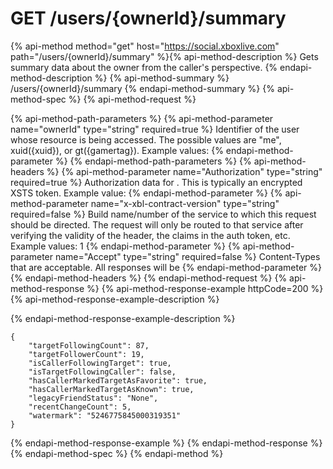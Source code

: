 # GET /users/{ownerId}/summary

{% api-method method="get" host="https://social.xboxlive.com" path="/users/{ownerId}/summary" %}{% api-method-description %}
Gets summary data about the owner from the caller's perspective.
{% endapi-method-description %}
{% api-method-summary %}
/users/{ownerId}/summary
{% endapi-method-summary %}
{% api-method-spec %}
{% api-method-request %}

{% api-method-path-parameters %}
{% api-method-parameter name="ownerId" type="string" required=true %}
Identifier of the user whose resource is being accessed. The possible values are "me", xuid({xuid}), or gt({gamertag}). Example values: 
{% endapi-method-parameter %}
{% endapi-method-path-parameters %}
{% api-method-headers %}
{% api-method-parameter name="Authorization" type="string" required=true %}
Authorization data for . This is typically an encrypted XSTS token. Example value: 
{% endapi-method-parameter %}
{% api-method-parameter name="x-xbl-contract-version" type="string" required=false %}
Build name/number of the service to which this request should be directed. The request will only be routed to that service after verifying the validity of the header, the claims in the auth token, etc. Example values: 1
{% endapi-method-parameter %}
{% api-method-parameter name="Accept" type="string" required=false %}
Content-Types that are acceptable. All responses will be 
{% endapi-method-parameter %}
{% endapi-method-headers %}
{% endapi-method-request %}
{% api-method-response %}
{% api-method-response-example httpCode=200 %}
{% api-method-response-example-description %}

{% endapi-method-response-example-description %}

```text
{
    "targetFollowingCount": 87,
    "targetFollowerCount": 19,
    "isCallerFollowingTarget": true,
    "isTargetFollowingCaller": false,
    "hasCallerMarkedTargetAsFavorite": true,
    "hasCallerMarkedTargetAsKnown": true,
    "legacyFriendStatus": "None",
    "recentChangeCount": 5,
    "watermark": "5246775845000319351"
}
```
{% endapi-method-response-example %}
{% endapi-method-response %}
{% endapi-method-spec %}
{% endapi-method %}
